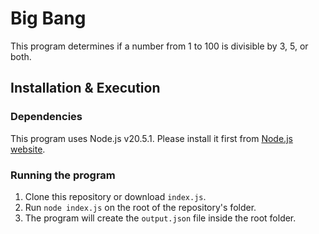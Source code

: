 # Big Bang

This program determines if a number from 1 to 100 is divisible by 3, 5, or both.

## Installation & Execution

### Dependencies

This program uses Node.js v20.5.1. Please install it first from [Node.js website](https://nodejs.org/en/download).

### Running the program

1. Clone this repository or download `index.js`.
2. Run `node index.js` on the root of the repository's folder.
3. The program will create the `output.json` file inside the root folder.
